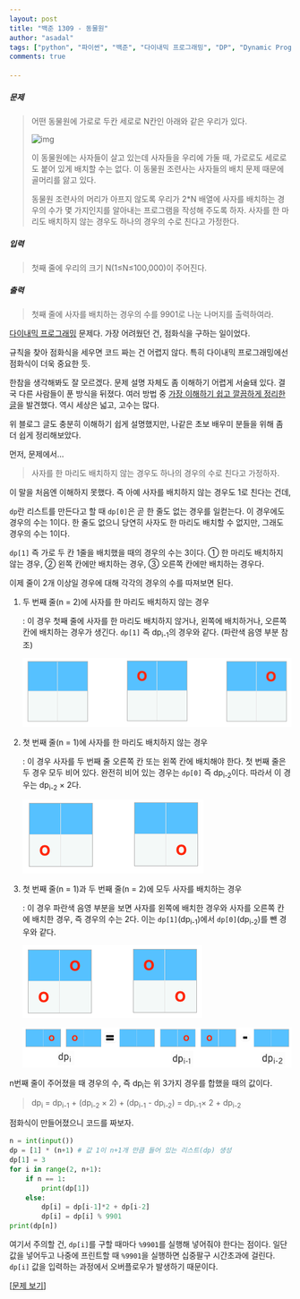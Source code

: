```yaml
---
layout: post
title: "백준 1309 - 동물원"
author: "asadal"
tags: ["python", "파이썬", "백준", "다이내믹 프로그래밍", "DP", "Dynamic Programming"]
comments: true

---
```


##### 문제

>어떤 동물원에 가로로 두칸 세로로 N칸인 아래와 같은 우리가 있다.
>
>![img](https://www.acmicpc.net/upload/201004/dnfl.JPG)
>
>이 동물원에는 사자들이 살고 있는데 사자들을 우리에 가둘 때, 가로로도 세로로도 붙어 있게 배치할 수는 없다. 이 동물원 조련사는 사자들의 배치 문제 때문에 골머리를 앓고 있다.
>
>동물원 조련사의 머리가 아프지 않도록 우리가 2*N 배열에 사자를 배치하는 경우의 수가 몇 가지인지를 알아내는 프로그램을 작성해 주도록 하자. 사자를 한 마리도 배치하지 않는 경우도 하나의 경우의 수로 친다고 가정한다.

##### 입력

> 첫째 줄에 우리의 크기 N(1≤N≤100,000)이 주어진다.

##### 출력

> 첫째 줄에 사자를 배치하는 경우의 수를 9901로 나눈 나머지를 출력하여라.

[다이내믹 프로그래밍](https://ratsgo.github.io/data%20structure&algorithm/2017/11/15/dynamic/) 문제다. 가장 어려웠던 건, 점화식을 구하는 일이었다.

규칙을 찾아 점화식을 세우면 코드 짜는 건 어렵지 않다. 특히 다이내믹 프로그래밍에선 점화식이 더욱 중요한 듯. 

한참을 생각해봐도 잘 모르겠다. 문제 설명 자체도 좀 이해하기 어렵게 서술돼 있다. 결국 다른 사람들이 푼 방식을 뒤졌다. 여러 방법 중 [가장 이해하기 쉽고 깔끔하게 정리한 글](https://hooongs.tistory.com/151)을 발견했다. 역시 세상은 넓고, 고수는 많다.

위 블로그 글도 충분히 이해하기 쉽게 설명했지만, 나같은 초보 배우미 분들을 위해 좀 더 쉽게 정리해보았다.

먼저, 문제에서… 

> 사자를 한 마리도 배치하지 않는 경우도 하나의 경우의 수로 친다고 가정하자.

이 말을 처음엔 이해하지 못했다. 즉 아예 사자를 배치하지 않는 경우도 1로 친다는 건데,

`dp`란 리스트를 만든다고 할 때 `dp[0]`은 곧 한 줄도 없는 경우를 일컫는다. 이 경우에도 경우의 수는 1이다. 한 줄도 없으니 당연히 사자도 한 마리도 배치할 수 없지만, 그래도 경우의 수는 1이다. 

`dp[1]` 즉 가로 두 칸 1줄을 배치했을 때의 경우의 수는 3이다. ① 한 마리도 배치하지 않는 경우, ② 왼쪽 칸에만 배치하는 경우, ③ 오른쪽 칸에만 배치하는 경우다. 

이제 줄이 2개 이상일 경우에 대해 각각의 경우의 수를 따져보면 된다.

1. 두 번째 줄(n = 2)에 사자를 한 마리도 배치하지 않는 경우

   : 이 경우 첫째 줄에 사자를 한 마리도 배치하지 않거나, 왼쪽에 배치하거나, 오른쪽 칸에 배치하는 경우가 생긴다. `dp[1]` 즉 dp<sub>i-1</sub>의 경우와 같다. (파란색 음영 부분 참조)

   ![그림1](https://raw.githubusercontent.com/asadal/asadal.github.io/master/assets/dp01.png)

2. 첫 번째 줄(n = 1)에 사자를 한 마리도 배치하지 않는 경우

   : 이 경우 사자를 두 번째 줄 오른쪽 칸 또는 왼쪽 칸에 배치해야 한다. 첫 번째 줄은 두 경우 모두 비어 있다. 완전히 비어 있는 경우는 `dp[0]` 즉 dp<sub>i-2</sub>이다. 따라서 이 경우는 dp<sub>i-2</sub> × 2다. 

   ![그림2](https://raw.githubusercontent.com/asadal/asadal.github.io/master/assets/dp02.png)

3. 첫 번째 줄(n = 1)과 두 번째 줄(n = 2)에 모두 사자를 배치하는 경우

   : 이 경우 파란색 음영 부분을 보면 사자를 왼쪽에 배치한 경우와 사자를 오른쪽 칸에 배치한 경우, 즉 경우의 수는 2다. 이는 `dp[1]`(dp<sub>i-1</sub>)에서 `dp[0]`(dp<sub>i-2</sub>)를 뺀 경우와 같다. 

   ![그림3](https://raw.githubusercontent.com/asadal/asadal.github.io/master/assets/dp03.png)

   ![그림4](https://raw.githubusercontent.com/asadal/asadal.github.io/master/assets/dp04.png)

n번째 줄이 주어졌을 때 경우의 수, 즉 dp<sub>i</sub>는 위 3가지 경우를 합했을 때의 값이다. 

> dp<sub>i</sub> = dp<sub>i-1</sub> + (dp<sub>i-2</sub> × 2) + (dp<sub>i-1</sub> - dp<sub>i-2</sub>) = dp<sub>i-1</sub>× 2 + dp<sub>i-2</sub>

점화식이 만들어졌으니 코드를 짜보자.

```python
n = int(input())
dp = [1] * (n+1) # 값 1이 n+1개 만큼 들어 있는 리스트(dp) 생성
dp[1] = 3
for i in range(2, n+1):
    if n == 1:
        print(dp[1])
    else:
        dp[i] = dp[i-1]*2 + dp[i-2]
        dp[i] = dp[i] % 9901
print(dp[n])
```

여기서 주의할 건, `dp[i]`를 구할 때마다 `%9901`를 실행해 넣어줘야 한다는 점이다. 일단 값을 넣어두고 나중에 프린트할 때 `%9901`을 실행하면 십중팔구 시간초과에 걸린다. `dp[i]` 값을 입력하는 과정에서 오버플로우가 발생하기 때문이다.

[[문제 보기](https://www.acmicpc.net/problem/1309)]